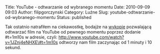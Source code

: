 Title: YouTube - odtwarzanie od wybranego momentu
Date: 2010-09-09 09:03
Author: filipgorczynski
Category: Luźne
Slug: youtube-odtwarzanie-od-wybranego-momentu
Status: published

Tak ostatnio natrafiłem na ciekawostkę, bodajże na [wykopie](http://www.wykop.pl/) pozwalającą odtwarzać film na YouTube od pewnego momentu poprzez dodanie \#t=1m10s w adresie, czyli: http://www.youtube.com/watch?v=1JZnj4eNHXE\#t=1m10s odtworzy nam film zaczynając od 1 minuty i 10 sekund.

